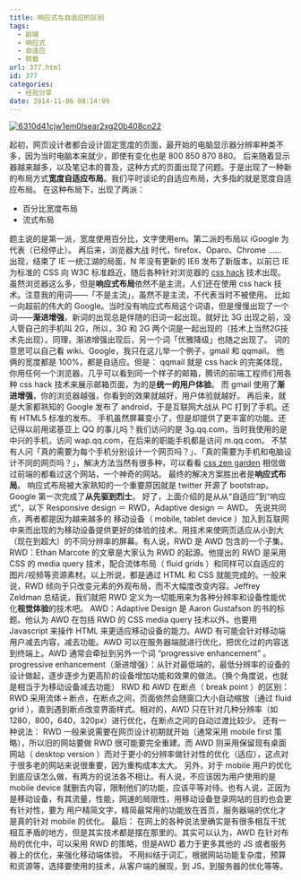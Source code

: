 ```yaml
---
title: 响应式与自适应的区别
tags:
  - 前端
  - 响应式
  - 自适应
  - 转载
url: 377.html
id: 377
categories:
  - 经验分享
date: 2014-11-06 08:14:09
---
```


[![6310d41cjw1em0lsear2xg20b408cn22](http://storage.veitor.net/uploads/2014/11/6310d41cjw1em0lsear2xg20b408cn22.gif)](http://storage.veitor.net/uploads/2014/11/6310d41cjw1em0lsear2xg20b408cn22.gif)

起初，网页设计者都会设计固定宽度的页面，最开始的电脑显示器分辨率种类不多，因为当时电脑本来就少，即使有变化也是 800 850 870 880。 后来随着显示器越来越多，以及笔记本的普及，这种方式的页面出现了问题。于是出现了一种新的布局方式**宽度自适应布局**。我们平时谈论的自适应布局，大多指的就是宽度自适应布局。 在这种布局下，出现了两派：

*   百分比宽度布局
*   流式布局

题主说的是第一派，宽度使用百分比，文字使用em。第二派的布局以 iGoogle 为代表（已经停止）。 再后来，浏览器大战 时代，firefox、Oparo、Chrome …… 出现，结束了 IE 一统江湖的局面，N 年没有更新的 IE6 发布了新版本，以前已 IE 为标准的 CSS 向 W3C 标准趋近，随后各种针对浏览器的 [css hack](http://baike.baidu.com/view/1119452.htm) 技术出现。 虽然浏览器这么多，但是**响应式布局**依然不是主流，人们还在使用 css hack 技术。注意我的用词——「不是主流」，虽然不是主流，不代表当时不被使用。 比如一向超前的伟大的 Google。当时没有响应式布局这个词语，但是慢慢出现了一个词——**渐进增强**，新词的出现总是伴随的旧词一起出现。就好比 3G 出现之前，没人管自己的手机叫 2G，所以，3G 和 2G 两个词是一起出现的（技术上当然2G技术先出现）。同理，渐进增强出现后，另一个词「优雅降级」也随之出现了。 词的意思可以自己看 wiki、Google，我只在这儿举一个例子，gmail 和 qqmail。 他俩的宽度都是 100%，都是自适应。但是： qqmail 就是 css hack 的完美体现，你用任何一个浏览器，几乎可以看到同一个样子的邮箱，腾讯的前端工程师们用各种 css hack 技术来展示邮箱页面，为的是**统一的用户体验**。 而 gmail 使用了**渐进增强**，你的浏览器越强，你看到的效果就越好，用户体验就越好。 再后来，就是大家都熟知的 Google 发布了 android，于是互联网大战从 PC 打到了手机。还有 HTML5 标准的发布。 手机虽然屏幕变小了，但是却提供了更丰富的功能。还记得以前用诺基亚上 QQ 的事儿吗？我们访问的是 3g.qq.com，当时我使用的是中兴的手机，访问 wap.qq.com，在后来的职能手机都是访问 m.qq.com。 不禁有人问「真的需要为每个手机分别设计一个网页吗？」、「真的需要为手机和电脑设计不同的网页吗？」，解决方法当然有很多种，可以看看 [css zen garden](http://www.csszengarden.com/) 相信做过前端的都看过这个网站，一个神奇的网站。 最终的解决方案胜出者是**响应式布局**。 响应式布局被大家熟知的一个重要原因就是 twitter 开源了 bootstrap。Google 第一次完成了**从先驱到烈士**。 好了，上面介绍的是从从“自适应”到“响应式”，以下 Responsive design ＝ RWD，Adaptive design ＝ AWD。 先说共同点，两者都是因为越来越多的 移动设备（ mobile, tablet device ）加入到互联网中来而出现的为移动设备提供更好的体验的技术。用技术来使网页适应从小到大（现在到超大）的不同分辨率的屏幕。有人说，RWD 是 AWD 包含的一个子集。 RWD：Ethan Marcote 的文章是大家认为 RWD 的起源。他提出的 RWD 是采用 CSS 的 media query 技术，配合流体布局（ fluid grids ）和同样可以自适应的图片/视频等资源素材。以上所说，都是通过 HTML 和 CSS 就能完成的。一般来说，RWD 倾向于只改变元素的外观布局，而不大幅度改变内容。Jeffrey Zeldman 总结说，我们就把 RWD 定义为一切能用来为各种分辨率和设备性能优化**视觉体验**的技术吧。 AWD：Adaptive Design 是 Aaron Gustafson 的书的标题。他认为 AWD 在包括 RWD 的 CSS media query 技术以外，也要用 Javascript 来操作 HTML 来更适应移动设备的能力。AWD 有可能会针对移动端用户减去内容，减去功能。AWD 可以在服务器端就进行优化，把优化过的内容送到终端上。AWD 通常会牵扯到另外一个词 “progressive enhancement” 。 progressive enhancement（渐进增强）：从针对最低端的，最低分辨率的设备的设计做起，逐步逐步为更高阶的设备增加功能和效果的做法。（换个角度说，也就是相当于为移动设备减去功能） RWD 和 AWD 在断点（ break point ）的区别： RWD 采用流体＋断点，在断点之间，页面依然会随窗口大小自动缩放（通过 fluid grid ），直到遇到断点改变界面样式。相对的，AWD 只在针对几种分辨率（如1280，800，640，320px）进行优化，在断点之间的自动过渡比较少。 还有一种说法： RWD 一般来说需要在网页设计初期就开始（通常采用 mobile first 策略），所以旧的网站要做 RWD 很可能要完全重建。而 AWD 则采用保留现有桌面网站（ desktop version ）而对于更小的分辨率做针对性的优化（适应），这点对于很多老的网站来说很重要，因为重构成本太大。 另外，对于 mobile 用户的优化到底应该怎么做，有两方的说法各不相让。有人说，不应该因为用户使用的是 mobile device 就删去内容，限制他们的功能，应该平等对待。也有人说，正因为是移动设备，有其流量，性能，网速的局限性，用移动设备登录网站的目的也会更有针对性，要为 用户精简文字，精简最常用的功能放在首页，服务器端的优化才是真的针对 mobile 的优化。 最后： 在网上的各种说法里确实是有很多相互干扰相互矛盾的地方，但是其实技术都是摆在那里的。其实可以认为，AWD 在针对布局的优化中，可以采用 RWD 的策略，但是AWD 着力于更多其他的 JS 或者服务器上的优化，来强化移动端体验。 不用纠结于词汇，根据网站功能复杂度，预算和资源等，选择要使用的技术，从客户端的展现，到 JS，到服务器的优化等等。